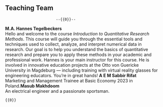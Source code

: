 ## Teaching Team

                           --{{0}}--
**M.A. Hannes Tegelbeckers**  
Hello and welcome to the course *Introduction to Quantitative Research Methods*. This course will guide you through the essential tools and techniques used to collect, analyze, and interpret numerical data in research.
Our goal is to help you understand the basics of quantitative research and prepare you to apply these methods in your academic and professional work.
Hannes is your main instructor for this course. He is involved in innovative education projects at the Otto von Guericke University in Magdeburg — including training with virtual reality glasses for engineering educators. You’re in great hands!  **A E M Sabbir Rifat**  
  Marketing and Management Trainee at Basic Economy 2023 in Poland.**Masub Makhdoom**  
  An electrical engineer and a passionate sportsman.

    {{0}}